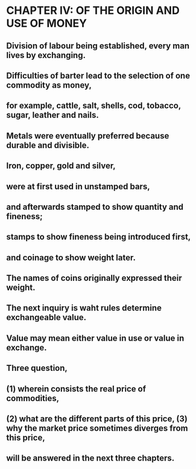# CHAPTER IV: OF THE ORIGIN AND USE OF MONEY

## Division of labour being established, every man lives by exchanging.
## Difficulties of barter lead to the selection of one commodity as money,
## for example, cattle, salt, shells, cod, tobacco, sugar, leather and nails.
## Metals were eventually preferred because durable and divisible.
## Iron, copper, gold and silver,
## were at first used in unstamped bars,
## and afterwards stamped to show quantity and fineness;
## stamps to show fineness being introduced first,
## and coinage to show weight later.
## The names of coins originally expressed their weight.
## The next inquiry is waht rules determine exchangeable value.
## Value may mean either value in use or value in exchange.
## Three question,
## (1) wherein consists the real price of commodities,
## (2) what are the different parts of this price, (3) why the market price sometimes diverges from this price,
## will be answered in the next three chapters.
